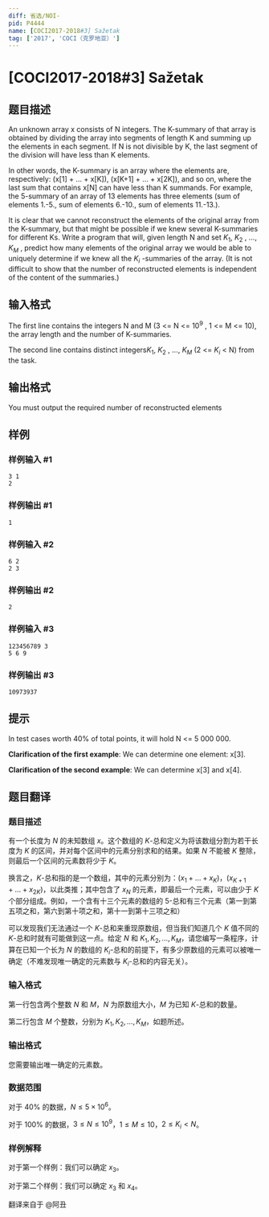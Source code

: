```yaml
---
diff: 省选/NOI-
pid: P4444
name: [COCI2017-2018#3] Sažetak
tag: ['2017', 'COCI（克罗地亚）']
---
```

# [COCI2017-2018#3] Sažetak
## 题目描述

An unknown array x consists of N integers. The K-summary of that array is obtained by dividing the array into segments of length K and summing up the elements in each segment.
If N is not divisible by K, the last segment of the division will have less than K elements.

In other words, the K-summary is an array where the elements are, respectively: (x[1] + … + x[K]), (x[K+1] + … + x[2K]), and so on, where the last sum that contains x[N] can have less than K summands. For example, the 5-summary of an array of 13 elements has three elements (sum of elements 1.-5., sum of elements 6.-10., sum of elements 11.-13.).

It is clear that we cannot reconstruct the elements of the original array from the K-summary, but that might be possible if we knew several K-summaries for different Ks. Write a program that will, given length N and set $K_1$, $K_2$
, …, $K_M$ , predict how many elements of the original array we would be able to uniquely determine if we knew all the $K_i$ -summaries of the array.
(It is not difficult to show that the number of reconstructed elements is independent of the content of the summaries.)

## 输入格式

The first line contains the integers N and M (3 <= N <= $10^9$
, 1 <= M <= 10), the array length and the number of K-summaries.

The second line contains distinct integers$K_1$, $K_2$ , …, $K_M$
(2 <= $K_i$ < N) from the task.
## 输出格式

You must output the required number of reconstructed elements
## 样例

### 样例输入 #1
```
3 1
2

```
### 样例输出 #1
```
1
```
### 样例输入 #2
```
6 2
2 3

```
### 样例输出 #2
```
2
```
### 样例输入 #3
```
123456789 3
5 6 9

```
### 样例输出 #3
```
10973937

```
## 提示

In test cases worth 40% of total points, it will hold N <= 5 000 000.

**Clarification​ ​of​ ​the​ ​first​ ​example**:​ ​We can determine one element: x[3].

**Clarification​ ​of​ ​the​ ​second​ ​example**:​ ​We can determine x[3] and x[4].
## 题目翻译

### 题目描述

有一个长度为 $N$ 的未知数组 $x$。这个数组的 $K$-总和定义为将该数组分割为若干长度为 $K$ 的区间，并对每个区间中的元素分别求和的结果。如果 $N$ 不能被 $K$ 整除，则最后一个区间的元素数将少于 $K$。

换言之，$K$-总和指的是一个数组，其中的元素分别为：$(x_1+\dots+x_K)$，$(x_{K+1}+\dots+x_{2K})$，以此类推；其中包含了 $x_N$ 的元素，即最后一个元素，可以由少于 $K$ 个部分组成。例如，一个含有十三个元素的数组的 $5$-总和有三个元素（第一到第五项之和，第六到第十项之和，第十一到第十三项之和）

可以发现我们无法通过一个 $K$-总和来重现原数组，但当我们知道几个 $K$ 值不同的 $K$-总和时就有可能做到这一点。给定 $N$ 和 $K_1,K_2,\dots,K_M$，请您编写一条程序，计算在已知一个长为 $N$ 的数组的 $K_i$-总和的前提下，有多少原数组的元素可以被唯一确定（不难发现唯一确定的元素数与 $K_i$-总和的内容无关）。

### 输入格式

第一行包含两个整数 $N$ 和 $M$，$N$ 为原数组大小，$M$ 为已知 $K$-总和的数量。

第二行包含 $M$ 个整数，分别为 $K_1,K_2,\dots,K_M$，如题所述。

### 输出格式

您需要输出唯一确定的元素数。

### 数据范围

对于 $40\%$ 的数据，$N\le5\times10^6$。

对于 $100\%$ 的数据，$3\le N\le10^9$，$1\le M\le10$，$2\le K_i<N$。

### 样例解释

对于第一个样例：我们可以确定 $x_3$。

对于第二个样例：我们可以确定 $x_3$ 和 $x_4$。

翻译来自于 @阿丑
